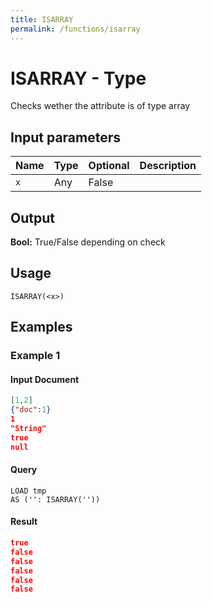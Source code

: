 ```yaml
---
title: ISARRAY
permalink: /functions/isarray
---
```


# ISARRAY - Type

Checks wether the attribute is of type array

## Input parameters

| Name | Type | Optional | Description |
| --- | --- | --- | --- |
| `x` | Any | False |  |

## Output

**Bool:** True/False depending on check

## Usage

```joda
ISARRAY(<x>)
```

## Examples

### Example 1

#### Input Document
```json
[1,2]
{"doc":1}
1
"String"
true
null
```


#### Query
```joda
LOAD tmp
AS ('': ISARRAY(''))
```
#### Result
```json
true
false
false
false
false
false
```


